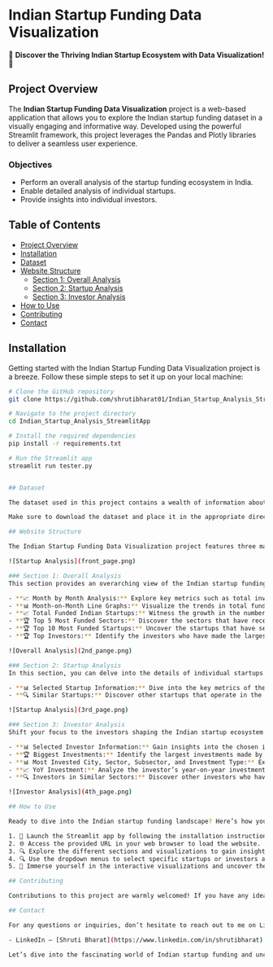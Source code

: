 # Indian Startup Funding Data Visualization

🚀 **Discover the Thriving Indian Startup Ecosystem with Data Visualization!** 🌟

## Project Overview
The **Indian Startup Funding Data Visualization** project is a web-based application that allows you to explore the Indian startup funding dataset in a visually engaging and informative way. Developed using the powerful Streamlit framework, this project leverages the Pandas and Plotly libraries to deliver a seamless user experience.

### Objectives
- Perform an overall analysis of the startup funding ecosystem in India.
- Enable detailed analysis of individual startups.
- Provide insights into individual investors.

## Table of Contents
- [Project Overview](#project-overview)
- [Installation](#installation)
- [Dataset](#dataset)
- [Website Structure](#website-structure)
  - [Section 1: Overall Analysis](#section-1-overall-analysis)
  - [Section 2: Startup Analysis](#section-2-startup-analysis)
  - [Section 3: Investor Analysis](#section-3-investor-analysis)
- [How to Use](#how-to-use)
- [Contributing](#contributing)
- [Contact](#contact)

## Installation

Getting started with the Indian Startup Funding Data Visualization project is a breeze. Follow these simple steps to set it up on your local machine:

```sh
# Clone the GitHub repository
git clone https://github.com/shrutibharat01/Indian_Startup_Analysis_StreamlitApp.git

# Navigate to the project directory
cd Indian_Startup_Analysis_StreamlitApp

# Install the required dependencies
pip install -r requirements.txt

# Run the Streamlit app
streamlit run tester.py


## Dataset

The dataset used in this project contains a wealth of information about Indian startup funding, including details about the startups, investors, funding amounts, sectors, and more. You can find the dataset at the following Kaggle link: [Indian Startup Funding Dataset](https://www.kaggle.com/sudalairajkumar/indian-startup-funding).

Make sure to download the dataset and place it in the appropriate directory within the project structure.

## Website Structure

The Indian Startup Funding Data Visualization project features three main sections, each offering a unique perspective on the startup funding ecosystem:

![Startup Analysis](front_page.png)

### Section 1: Overall Analysis
This section provides an overarching view of the Indian startup funding landscape. Dive into the following captivating components:

- **📈 Month by Month Analysis:** Explore key metrics such as total investments, maximum investment, average investment, and total funded startups.
- **📊 Month-on-Month Line Graphs:** Visualize the trends in total funding and total funded startups over time.
- **📈 Total Funded Indian Startups:** Witness the growth in the number of funded Indian startups month-on-month.
- **🏆 Top 5 Most Funded Sectors:** Discover the sectors that have received the highest funding amounts.
- **🏆 Top 10 Most Funded Startups:** Uncover the startups that have secured the most funding over the years.
- **🏆 Top Investors:** Identify the investors who have made the largest investments.

![Overall Analysis](2nd_pange.png)

### Section 2: Startup Analysis
In this section, you can delve into the details of individual startups. Simply select a startup from the dropdown menu and explore:

- **📊 Selected Startup Information:** Dive into the key metrics of the chosen startup, including total investments, sector, subsector, funding stage, and investors.
- **🔍 Similar Startups:** Discover other startups that operate in the same sector as the selected one.

![Startup Analysis](3rd_page.png)

### Section 3: Investor Analysis
Shift your focus to the investors shaping the Indian startup ecosystem. In this section, you can select a specific investor and uncover:

- **📊 Selected Investor Information:** Gain insights into the chosen investor’s investment activities, including the startups they’ve funded, the cities they’ve invested in, and the sectors they’ve focused on.
- **🏆 Biggest Investments:** Identify the largest investments made by the selected investor.
- **📊 Most Invested City, Sector, Subsector, and Investment Type:** Explore the areas where the investor has been most active.
- **📈 YoY Investment:** Analyze the investor’s year-on-year investment trends.
- **🔍 Investors in Similar Sectors:** Discover other investors who have funded startups in the same sectors as the selected investor.

![Investor Analysis](4th_page.png)

## How to Use

Ready to dive into the Indian startup funding landscape? Here’s how you can get started:

1. 🚀 Launch the Streamlit app by following the installation instructions.
2. 🌐 Access the provided URL in your web browser to load the website.
3. 🔍 Explore the different sections and visualizations to gain insights into the Indian startup funding ecosystem.
4. 🔍 Use the dropdown menus to select specific startups or investors and uncover detailed information about them.
5. 🤯 Immerse yourself in the interactive visualizations and uncover the trends, patterns, and insights that shape the Indian startup funding landscape.

## Contributing

Contributions to this project are warmly welcomed! If you have any ideas, improvements, or bug fixes, feel free to submit a Pull Request. Let’s work together to enhance the Indian Startup Funding Data Visualization project and make it even more valuable for the community.

## Contact

For any questions or inquiries, don’t hesitate to reach out to me on LinkedIn:

- LinkedIn — [Shruti Bharat](https://www.linkedin.com/in/shrutibharat)

Let’s dive into the fascinating world of Indian startup funding and uncover the insights that will inspire and empower entrepreneurs, investors, and enthusiasts alike. 🌟✨
